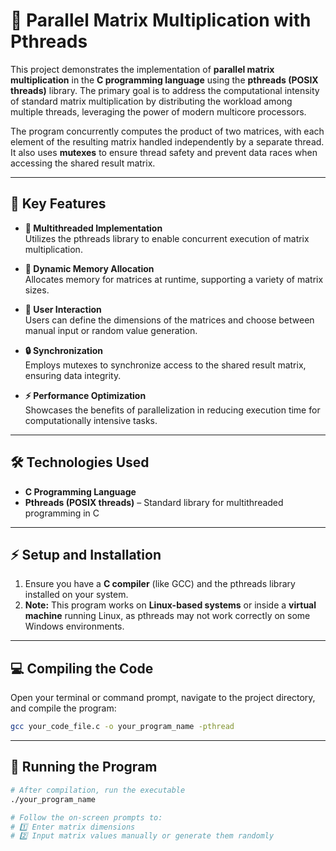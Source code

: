 # 🧮 Parallel Matrix Multiplication with Pthreads

This project demonstrates the implementation of **parallel matrix multiplication** in the **C programming language** using the **pthreads (POSIX threads)** library. The primary goal is to address the computational intensity of standard matrix multiplication by distributing the workload among multiple threads, leveraging the power of modern multicore processors.

The program concurrently computes the product of two matrices, with each element of the resulting matrix handled independently by a separate thread. It also uses **mutexes** to ensure thread safety and prevent data races when accessing the shared result matrix.

---

## 🌟 Key Features

- **🧵 Multithreaded Implementation**  
  Utilizes the pthreads library to enable concurrent execution of matrix multiplication.

- **💾 Dynamic Memory Allocation**  
  Allocates memory for matrices at runtime, supporting a variety of matrix sizes.

- **👤 User Interaction**  
  Users can define the dimensions of the matrices and choose between manual input or random value generation.

- **🔒 Synchronization**  
  Employs mutexes to synchronize access to the shared result matrix, ensuring data integrity.

- **⚡ Performance Optimization**  
  Showcases the benefits of parallelization in reducing execution time for computationally intensive tasks.

---

## 🛠️ Technologies Used

- **C Programming Language**  
- **Pthreads (POSIX threads)** – Standard library for multithreaded programming in C

---

## ⚡ Setup and Installation

1. Ensure you have a **C compiler** (like GCC) and the pthreads library installed on your system.
2. **Note:** This program works on **Linux-based systems** or inside a **virtual machine** running Linux, as pthreads may not work correctly on some Windows environments.
---

## 💻 Compiling the Code

Open your terminal or command prompt, navigate to the project directory, and compile the program:

```bash
gcc your_code_file.c -o your_program_name -pthread
```

---
## 🚀 Running the Program

```sh
# After compilation, run the executable
./your_program_name

# Follow the on-screen prompts to:
# 1️⃣ Enter matrix dimensions
# 2️⃣ Input matrix values manually or generate them randomly

